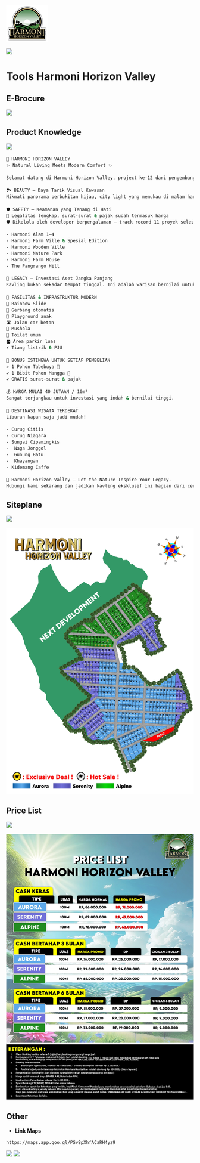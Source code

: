 ![.][def]

[def]: img/logo.png

[![](https://img.shields.io/badge/Download-Logo-blue.svg)](https://drive.google.com/file/d/1OXtjJNaPGjNL2snWB9MtOt5mJJLwRxYv/view?usp=drive_link)

# Tools Harmoni Horizon Valley

## E-Brocure

[![](https://img.shields.io/badge/Download-E|Brocure-purple.svg)](https://drive.google.com/file/d/1RYMELOmrZVeYaOqdWOrlc2z70RBINCA1/view?usp=drive_link)

## Product Knowledge

[![](https://img.shields.io/badge/Download-PK-red.svg)](https://drive.google.com/file/d/1VxCc4KW8d2yf-7bdwK4pFVa3xifNyxDh/view?usp=drive_link)

```sh
🌿 HARMONI HORIZON VALLEY
✨ Natural Living Meets Modern Comfort ✨

Selamat datang di Harmoni Horizon Valley, project ke-12 dari pengembang terpercaya dengan 11 proyek sukses sebelumnya. Kawasan kavling eksklusif yang memadukan keasrian alam dengan sentuhan modern, menjanjikan pengalaman  dan investasi bernilai tinggi.

🏞 BEAUTY — Daya Tarik Visual Kawasan
Nikmati panorama perbukitan hijau, city light yang memukau di malam hari, dan udara segar yang membebaskan dari hiruk pikuk kota. Lingkungan tertata estetik, nyaman, dan penuh harmoni. Tempat sempurna untuk melepas penat dan membangun masa depan.

🛡 SAFETY — Keamanan yang Tenang di Hati
📑 Legalitas lengkap, surat-surat & pajak sudah termasuk harga
🛡 Dikelola oleh developer berpengalaman — track record 11 proyek selesai sebelumnya:

- Harmoni Alam 1–4
- Harmoni Farm Ville & Spesial Edition
- Harmoni Wooden Ville
- Harmoni Nature Park
- Harmoni Farm House
- The Pangrango Hill

💎 LEGACY — Investasi Aset Jangka Panjang
Kavling bukan sekadar tempat tinggal. Ini adalah warisan bernilai untuk keluarga. Tanah terus naik nilainya, dan Harmoni Horizon Valley menawarkan tanah kavling thematic, eksklusif, dan estetis—ideal untuk dibangun, disimpan, atau diwariskan.

🎯 FASILITAS & INFRASTRUKTUR MODERN
🌈 Rainbow Slide
🚧 Gerbang otomatis
🎠 Playground anak
🛣 Jalan cor beton
🕌 Mushola
🚻 Toilet umum
🅿 Area parkir luas
⚡ Tiang listrik & PJU

🎁 BONUS ISTIMEWA UNTUK SETIAP PEMBELIAN
✔ 1 Pohon Tabebuya 🌸
✔ 1 Bibit Pohon Mangga 🥭
✔ GRATIS surat-surat & pajak

💰 HARGA MULAI 40 JUTAAN / 10m²
Sangat terjangkau untuk investasi yang indah & bernilai tinggi.

🌄 DESTINASI WISATA TERDEKAT
Liburan kapan saja jadi mudah!

- Curug Citiis
- Curug Niagara
- Sungai Cipamingkis
-  Naga Jonggol
-  Gunung Batu
-  Khayangan
- Kidemang Caffe

📍 Harmoni Horizon Valley — Let the Nature Inspire Your Legacy.
Hubungi kami sekarang dan jadikan kavling eksklusif ini bagian dari cerita hidupmu. 🌳🏡
```

## Siteplane

[![](https://img.shields.io/badge/Download-Siteplan-blue.svg)](https://drive.google.com/file/d/1V6fQI_e01ge9RjF4RRU48b07PrN7kpw6/view?usp=drive_link)

![.](img/siteplan.jpg)

## Price List

[![](https://img.shields.io/badge/Download-PriceList-yellow.svg)](https://drive.google.com/file/d/1ZHmyjKiZbEB2GLzhpi-ycEOqHPjwvX0M/view?usp=drive_link)

![.](img/pl.jpg)

<!-- ## Siteplane Progres

[![](https://img.shields.io/badge/Tahap1-Download-red.svg)](link) [![](https://img.shields.io/badge/Tahap2-Download-red.svg)](link)

[![](https://img.shields.io/badge/Tahap3-Download-red.svg)](link) [![](https://img.shields.io/badge/Tahap4-Download-red.svg)](link) -->

## Other

- **Link Maps**

```sh
https://maps.app.goo.gl/PSv8pXhfACaRH4yz9
```

[![](https://img.shields.io/badge/Link-Telegram-blue.svg)](https://t.me/officialharmonihorizonvalley) [![](https://img.shields.io/badge/Link-Telegram[mentahan]-blue.svg)](https://t.me/harmonihorizonvalley)
